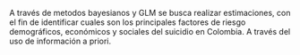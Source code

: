 A través de metodos bayesianos y GLM se busca realizar estimaciones, con el fin de identificar cuales son los principales factores de riesgo demográficos, económicos y sociales del suicidio en Colombia. A través del uso de información a priori.
